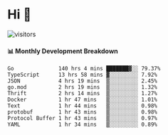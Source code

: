 # Hi 👋
 
![visitors](https://visitor-badge.glitch.me/badge?page_id=sorcererxw.sorcererx)

#### 📊 Monthly Development Breakdown

<!--START_SECTION:waka-->
```text
Go              140 hrs 4 mins ███████▓░░ 79.37%
TypeScript      13 hrs 58 mins ▓░░░░░░░░░ 7.92%
JSON            4 hrs 19 mins  ▒░░░░░░░░░ 2.45%
go.mod          2 hrs 19 mins  ▒░░░░░░░░░ 1.32%
Thrift          2 hrs 14 mins  ▒░░░░░░░░░ 1.27%
Docker          1 hr 47 mins   ▒░░░░░░░░░ 1.01%
Text            1 hr 44 mins   ▒░░░░░░░░░ 0.98%
protobuf        1 hr 43 mins   ▒░░░░░░░░░ 0.98%
Protocol Buffer 1 hr 43 mins   ▒░░░░░░░░░ 0.97%
YAML            1 hr 34 mins   ▒░░░░░░░░░ 0.89%
```
<!--END_SECTION:waka-->
